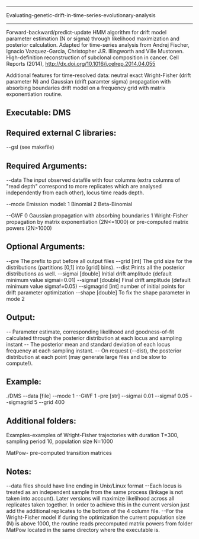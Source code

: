 ***************************************************************
Evaluating-genetic-drift-in-time-series-evolutionary-analysis
***************************************************************

Forward-backward/predict-update HMM algorithm for drift model parameter estimation (N or sigma) through likelihood maximization and posterior calculation. Adapted for time-series analysis from Andrej Fischer, Ignacio Vazquez-Garcia, Christopher J.R. Illingworth and Ville Mustonen. High-definition reconstruction of subclonal composition in cancer. Cell Reports (2014), http://dx.doi.org/10.1016/j.celrep.2014.04.055

Additional features for time-resolved data: neutral exact Wright-Fisher (drift parameter N) and Gaussian (drift paramter sigma) propagation with absorbing boundaries drift model on a frequency grid with matrix exponentiation routine.

Executable: DMS
-----------

Required external C libraries: 
------------------------------
--gsl (see makefile)

Required Arguments:
-------------------
  --data        The input observed datafile with four columns (extra columns of "read depth" correspond to more replicates which are                 analysed independently from each other), locus time reads depth.

  --mode        Emission model:
                1 Binomial
		2 Beta-Binomial

  --GWF         0 Gaussian propagation with absorbing boundaries
		1 Wright-Fisher propagation by matrix exponentiation (2N<=1000) or pre-computed matrix powers (2N>1000)
		
Optional Arguments:
-------------------
  --pre                 The prefix to put before all output files
  --grid      [int]     The grid size for the distributions (partitions [0,1] into [grid] bins).
  --dist                Prints all the posterior distributions as well.
  --sigmai    [double]  Initial drift amplitude (default minimum value sigmai=0.01)
  --sigmaf    [double]  Final drift amplitude (default minimum value sigmaf=0.05)
  --sigmagrid [int]     number of initial points for drift parameter optimization
  --shape     [double]  To fix the shape parameter in mode 2

Output:
-------
  -- Parameter estimate, corresponding likelihood and goodness-of-fit calculated through the posterior distribution at each locus and sampling instant
  -- The posterior mean and standard deviation of each locus frequency at each sampling instant.
  -- On request (--dist), the posterior distribution at each point (may generate large files and be slow to compute!).
  


Example:
-------

./DMS --data [file] --mode 1 --GWF 1 -pre [str] --sigmai 0.01 --sigmaf 0.05 --sigmagrid 5 --grid 400 

Additional folders:
-------------------

Examples-examples of Wright-Fisher trajectories with duration T=300, sampling period 10, population size N=1000

MatPow- pre-computed transition matrices


Notes:
------
--data files should have line ending in Unix/Linux format
--Each locus is treated as an independent sample from the same process (linkage is not taken into account). Later versions will maximize likelihood across all replicates taken together. In order to achieve this in the current version just add the additional replicates to the bottom of the 4 column file. 
--For the Wright-Fisher model if during the optimization the current population size (N) is above 1000, the routine reads precomputed matrix powers from folder MatPow located in the same directory where the executable is.
